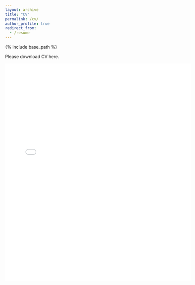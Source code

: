 ```yaml
---
layout: archive
title: "CV"
permalink: /cv/
author_profile: true
redirect_from:
  - /resume
---
```


{% include base_path %}

Please download CV here.


<embed src="{{ site.baseurl }}/files/cv.pdf" width="600" height="700" type='application/pdf'> 
